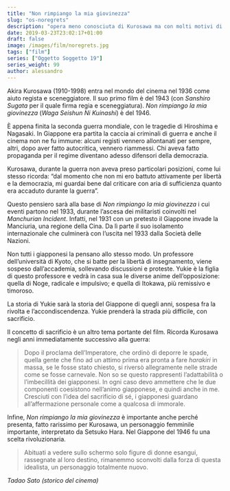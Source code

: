 ```yaml
---
title: "Non rimpiango la mia giovinezza"
slug: "os-noregrets"
description: "opera meno conosciuta di Kurosawa ma con molti motivi di interesse"
date: 2019-03-23T23:02:17+01:00
draft: false
image: /images/film/noregrets.jpg
tags: ["film"]
series: ["Oggetto Soggetto 19"]
series_weight: 99
author: alessandro
---
```


Akira Kurosawa (1910-1998) entra nel mondo del cinema nel 1936 come aiuto regista e sceneggiatore. Il suo primo film è del 1943 (con _Sanshiro Sugata_ per il quale firma regia e sceneggiatura). _Non rimpiango la mia giovinezza_ (_Waga Seishun Ni Kuinashi_) è del 1946.

È appena finita la seconda guerra mondiale, con le tragedie di Hiroshima e Nagasaki. In Giappone era partita la caccia ai criminali di guerra e anche il cinema non ne fu immune: alcuni registi vennero allontanati per sempre, altri, dopo aver fatto autocritica, vennero riammessi. Chi aveva fatto propaganda per il regime diventano adesso difensori della democrazia.

Kurosawa, durante la guerra non aveva preso particolari posizioni, come lui stesso ricorda: “dal momento che non mi ero battuto attivamente per libertà e la democrazia, mi guardai bene dal criticare con aria di sufficienza quanto era accaduto durante la guerra”.

Questo pensiero sarà alla base di _Non rimpiango la mia giovinezza_ i cui eventi partono nel 1933, durante l’ascesa dei militaristi coinvolti nel _Manchurian Incident_. Infatti, nel 1931 con un pretesto il Giappone invade la Manciuria, una regione della Cina. Da lì parte il suo isolamento internazionale che culminerà con l’uscita nel 1933 dalla Società delle Nazioni.

Non tutti i giapponesi la pensano allo stesso modo. Un professore dell’università di Kyoto, che si batte per la libertà di insegnamento, viene sospeso dall’accademia, sollevando discussioni e proteste. Yukie è la figlia di questo professore e vedrà in casa sua le diverse anime dell’opposizione: quella di Noge, radicale e impulsivo; e quella di Itokawa, più remissivo e timoroso.

La storia di Yukie sarà la storia del Giappone di quegli anni, sospesa fra la rivolta e l’accondiscendenza. Yukie prenderà la strada più difficile, con sacrificio.

Il concetto di sacrificio è un altro tema portante del film. Ricorda Kurosawa negli anni immediatamente successivo alla guerra:

> Dopo il proclama dell’Imperatore, che ordinò di deporre le spade, quella gente che fino ad un attimo prima era pronta a fare _harakiri_ in massa, se le fosse stato chiesto, si riversò allegramente nelle strade come se fosse carnevale. Non so se questo rappresenti l’adattabilità o l’imbecillità dei giapponesi. In ogni caso devo ammettere che le due componenti coesistono nell’animo giapponese, e quindi anche in me. Cresciuti con l’idea del sacrificio di sé, i giapponesi guardano all’affermazione personale come a qualcosa di immorale.

Infine, _Non rimpiango la mia giovinezza_ è importante anche perché presenta, fatto rarissimo per Kurosawa, un personaggio femminile importante, interpretato da Setsuko Hara. Nel Giappone del 1946 fu una scelta rivoluzionaria.

> Abituati a vedere sullo schermo solo figure di donne esangui, rassegnate al loro destino, rimanemmo sconvolti dalla forza di questa idealista, un personaggio totalmente nuovo.

_Tadao Sato (storico del cinema)_

